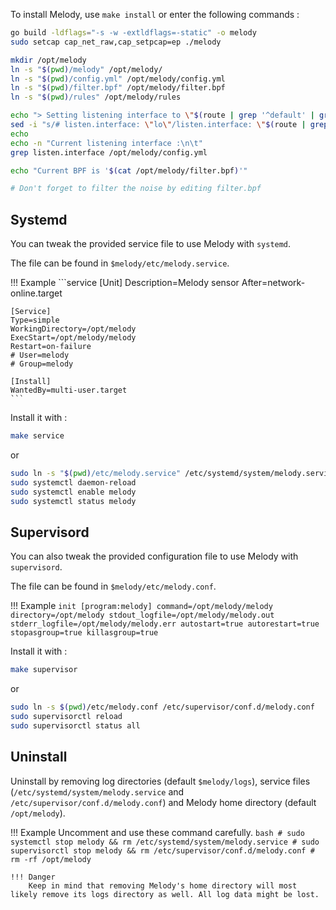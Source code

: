 To install Melody, use `make install` or enter the following commands :

```bash
go build -ldflags="-s -w -extldflags=-static" -o melody
sudo setcap cap_net_raw,cap_setpcap=ep ./melody

mkdir /opt/melody
ln -s "$(pwd)/melody" /opt/melody/
ln -s "$(pwd)/config.yml" /opt/melody/config.yml
ln -s "$(pwd)/filter.bpf" /opt/melody/filter.bpf
ln -s "$(pwd)/rules" /opt/melody/rules

echo "> Setting listening interface to \"$(route | grep '^default' | grep -o '[^ ]*$')\""
sed -i "s/# listen.interface: \"lo\"/listen.interface: \"$(route | grep '^default' | grep -o '[^ ]*$')\"/g" /opt/melody/config.yml
echo
echo -n "Current listening interface :\n\t"
grep listen.interface /opt/melody/config.yml

echo "Current BPF is '$(cat /opt/melody/filter.bpf)'"

# Don't forget to filter the noise by editing filter.bpf
```

## Systemd

You can tweak the provided service file to use Melody with `systemd`.

The file can be found in `$melody/etc/melody.service`.

!!! Example
    ```service
    [Unit]
    Description=Melody sensor
    After=network-online.target
    
    [Service]
    Type=simple
    WorkingDirectory=/opt/melody
    ExecStart=/opt/melody/melody
    Restart=on-failure
    # User=melody
    # Group=melody
    
    [Install]
    WantedBy=multi-user.target
    ```

Install it with :

```bash
make service
```

or

```bash
sudo ln -s "$(pwd)/etc/melody.service" /etc/systemd/system/melody.service
sudo systemctl daemon-reload
sudo systemctl enable melody
sudo systemctl status melody
```

## Supervisord

You can also tweak the provided configuration file to use Melody with `supervisord`.

The file can be found in `$melody/etc/melody.conf`.

!!! Example
    ```init
    [program:melody]
    command=/opt/melody/melody
    directory=/opt/melody
    stdout_logfile=/opt/melody/melody.out
    stderr_logfile=/opt/melody/melody.err
    autostart=true
    autorestart=true
    stopasgroup=true
    killasgroup=true
    ```

Install it with :

```bash
make supervisor
```

or

```bash
sudo ln -s $(pwd)/etc/melody.conf /etc/supervisor/conf.d/melody.conf
sudo supervisorctl reload
sudo supervisorctl status all
```

## Uninstall
Uninstall by removing log directories (default `$melody/logs`), service files (`/etc/systemd/system/melody.service` and `/etc/supervisor/conf.d/melody.conf`) and Melody home directory (default `/opt/melody`).

!!! Example
    Uncomment and use these command carefully.
    ```bash
    # sudo systemctl stop melody && rm /etc/systemd/system/melody.service
    # sudo supervisorctl stop melody && rm /etc/supervisor/conf.d/melody.conf
    # rm -rf /opt/melody
    ```
    
    !!! Danger
        Keep in mind that removing Melody's home directory will most likely remove its logs directory as well. All log data might be lost.
